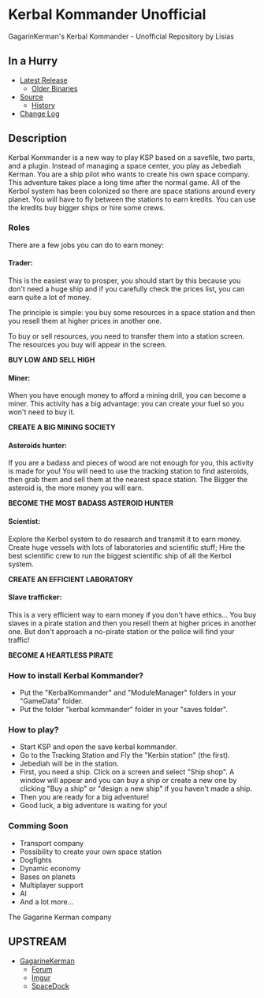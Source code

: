 # Kerbal Kommander Unofficial

GagarinKerman's Kerbal Kommander - Unofficial Repository by Lisias


## In a Hurry

* [Latest Release](https://github.com/net-lisias-kspu/kerbal-kommander/releases)
	* [Older Binaries](https://github.com/net-lisias-kspu/kerbal-kommander/tree/Archive)
* [Source](https://github.com/net-lisias-kspu/kerbal-kommander)
	* [History](https://github.com/net-lisias-kspu/kerbal-kommander/tree/History)
* [Change Log](./CHANGE_LOG.md)


## Description

Kerbal Kommander is a new way to play KSP based on a savefile, two parts, and a plugin. Instead of managing a space center, you play as Jebediah Kerman. You are a ship pilot who wants to create his own space company. This adventure takes place a long time after the normal game. All of the Kerbol system has been colonized so there are space stations around every planet. You will have to fly between the stations to earn kredits. You can use the kredits buy bigger ships or hire some crews.
 
### Roles

There are a few jobs you can do to earn money:

#### Trader:

This is the easiest way to prosper, you should start by this because you don't need a huge ship and if you carefully check the prices list, you can earn quite a lot of money.

The principle is simple: you buy some resources in a space station and then you resell them at higher prices in another one.

To buy or sell resources, you need to transfer them into a station screen. The resources you buy will appear in the screen.

**BUY LOW AND SELL HIGH**
 
#### Miner:

When you have enough money to afford a mining drill, you can become a miner. This activity has a big advantage: you can create your fuel so you won't need to buy it.

**CREATE A BIG MINING SOCIETY**
 
#### Asteroids hunter:

If you are a badass and pieces of wood are not enough for you, this activity is made for you! You will need to use the tracking station to find asteroids, then grab them and sell them at the nearest space station. The Bigger the asteroid is, the more money you will earn.

**BECOME THE MOST BADASS ASTEROID HUNTER**
 
#### Scientist:

Explore the Kerbol system to do research and transmit it to earn money. Create huge vessels with lots of laboratories and scientific stuff; Hire the best scientific crew to run the biggest scientific ship of all the Kerbol system.

**CREATE AN EFFICIENT LABORATORY**
 
#### Slave trafficker:

This is a very efficient way to earn money if you don't have ethics… You buy slaves in a pirate station and then you resell them at higher prices in another one. But don't approach a no-pirate station or the police will find your traffic!

**BECOME A HEARTLESS PIRATE**
 

### How to install Kerbal Kommander?

- Put the "KerbalKommander" and "ModuleManager" folders in your "GameData" folder.
- Put the folder "kerbal kommander" folder in your "saves folder".


### How to play?

- Start KSP and open the save kerbal kommander.
- Go to the Tracking Station and Fly the "Kerbin station" (the﻿ first).
- Jebediah will be in the station.
- First, you need a ship. Click on a screen and select "Ship shop". A window will appear and you can buy a ship or create a new one by clicking "Buy a ship" or "design a new ship" if you haven't made a ship.
- Then you are ready for a big adventure!
- Good luck, a big adventure is waiting for you!
 

### Comming Soon

- Transport company
- Possibility to create your own space station
- Dogfights
- Dynamic economy
- Bases on planets
- Multiplayer support
- AI
- And a lot more...

The Gagarine Kerman company


## UPSTREAM

* [GagarineKerman](https://forum.kerbalspaceprogram.com/index.php?/profile/158658-gagarinekerman/)
	+ [Forum](https://forum.kerbalspaceprogram.com/index.php?/topic/142257-12-kerbal-kommander-a-new-way-to-play-ksp/)
	+ [Imgur](https://imgur.com/a/c9WsC)
	+ [SpaceDock](https://spacedock.info/mod/781/Kerbal%20Kommander)
